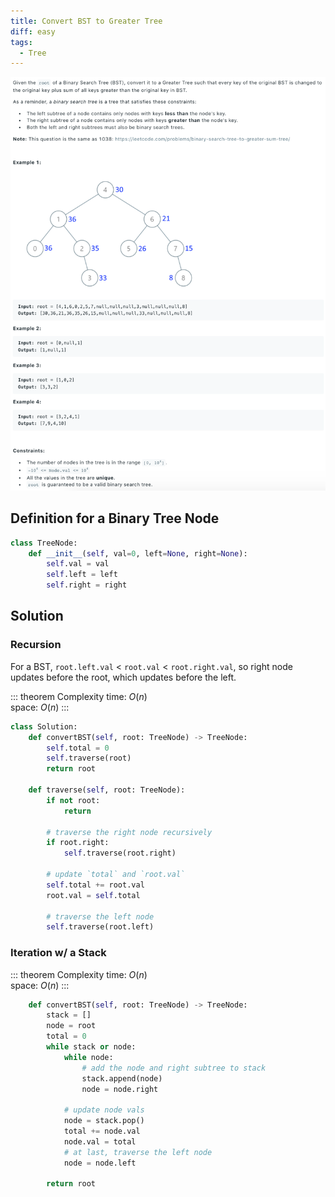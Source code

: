 ```yaml
---
title: Convert BST to Greater Tree
diff: easy
tags:
  - Tree
---
```


<img class="medium-zoom" src="/algo/convert-bst-to-greater-tree.png" alt="https://leetcode.com/problems/convert-bst-to-greater-tree">

## Definition for a Binary Tree Node

```py
class TreeNode:
    def __init__(self, val=0, left=None, right=None):
        self.val = val
        self.left = left
        self.right = right
```

## Solution

### Recursion

For a BST, `root.left.val` < `root.val` < `root.right.val`, so right node updates before the root, which updates before the left.

::: theorem Complexity
time: $O(n)$  
space: $O(n)$
:::

```py
class Solution:
    def convertBST(self, root: TreeNode) -> TreeNode:
        self.total = 0
        self.traverse(root)
        return root

    def traverse(self, root: TreeNode):
        if not root:
            return

        # traverse the right node recursively
        if root.right:
            self.traverse(root.right)

        # update `total` and `root.val`
        self.total += root.val
        root.val = self.total

        # traverse the left node
        self.traverse(root.left)
```

### Iteration w/ a Stack

::: theorem Complexity
time: $O(n)$  
space: $O(n)$
:::

```py
    def convertBST(self, root: TreeNode) -> TreeNode:
        stack = []
        node = root
        total = 0
        while stack or node:
            while node:
                # add the node and right subtree to stack
                stack.append(node)
                node = node.right

            # update node vals
            node = stack.pop()
            total += node.val
            node.val = total
            # at last, traverse the left node
            node = node.left

        return root
```

<!-- ### Reverse Morris In-order Traversal (REDO) -->
